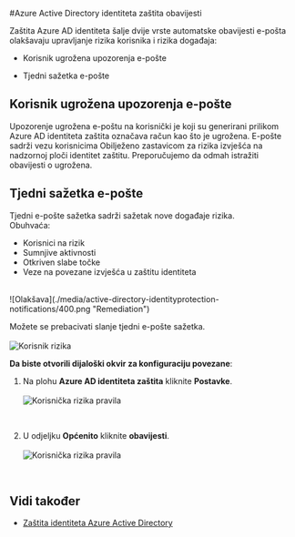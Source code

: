 <properties
    pageTitle="Azure Active Directory identiteta zaštita obavijesti | Microsoft Azure"
    description="Saznajte kako obavijesti podržava istrage aktivnosti."
    services="active-directory"
    keywords="Zaštita identiteta Azure active directory, otkrivanje aplikacije oblaka, Upravljanje aplikacijama, sigurnost, rizika, razina rizika, slabe, sigurnosna pravila"
    documentationCenter=""
    authors="MarkusVi"
    manager="femila"
    editor=""/>

<tags
    ms.service="active-directory"
    ms.workload="identity"
    ms.tgt_pltfrm="na"
    ms.devlang="na"
    ms.topic="article"
    ms.date="10/20/2016"
    ms.author="markvi"/>

#<a name="azure-active-directory-identity-protection-notifications"></a>Azure Active Directory identiteta zaštita obavijesti 


Zaštita Azure AD identiteta šalje dvije vrste automatske obavijesti e-pošta olakšavaju upravljanje rizika korisnika i rizika događaja:

- Korisnik ugrožena upozorenja e-pošte

- Tjedni sažetka e-pošte

## <a name="user-compromised-alert-email"></a>Korisnik ugrožena upozorenja e-pošte

Upozorenje ugrožena e-poštu na korisnički je koji su generirani prilikom Azure AD identiteta zaštita označava račun kao što je ugrožena. E-pošte sadrži vezu korisnicima Obilježeno zastavicom za rizika izvješća na nadzornoj ploči identitet zaštitu. Preporučujemo da odmah istražiti obavijesti o ugrožena.


## <a name="weekly-digest-email"></a>Tjedni sažetka e-pošte

Tjedni e-pošte sažetka sadrži sažetak nove događaje rizika.<br>
Obuhvaća:

- Korisnici na rizik
- Sumnjive aktivnosti
- Otkriven slabe točke
- Veze na povezane izvješća u zaštitu identiteta


<br>
![Olakšava](./media/active-directory-identityprotection-notifications/400.png "Remediation")
<br> 

Možete se prebacivati slanje tjedni e-pošte sažetka.
<br><br>
![Korisnik rizika](./media/active-directory-identityprotection-notifications/62.png "User risks")
<br>
 

**Da biste otvorili dijaloški okvir za konfiguraciju povezane**:

1. Na plohu **Azure AD identiteta zaštita** kliknite **Postavke**.
<br><br>
![Korisnička rizika pravila](./media/active-directory-identityprotection-notifications/401.png "User risk policy")
<br>

2. U odjeljku **Općenito** kliknite **obavijesti**.
<br><br>
![Korisnička rizika pravila](./media/active-directory-identityprotection-notifications/405.png "User risk policy")
<br>




## <a name="see-also"></a>Vidi također

- [Zaštita identiteta Azure Active Directory](active-directory-identityprotection.md) 

